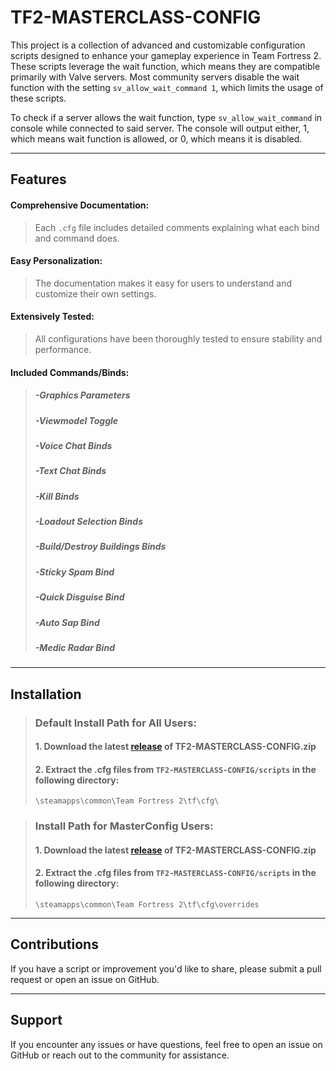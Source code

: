 # TF2-MASTERCLASS-CONFIG

This project is a collection of advanced and customizable configuration scripts designed to enhance your gameplay experience in Team Fortress 2. These scripts leverage the wait function, which means they are compatible primarily with Valve servers. Most community servers disable the wait function with the setting `sv_allow_wait_command 1`, which limits the usage of these scripts. 

To check if a server allows the wait function, type `sv_allow_wait_command` in console while connected to said server. The console will output either, 1, which means wait function is allowed, or 0, which means it is disabled.

---

## Features
#### **Comprehensive Documentation**:
> Each `.cfg` file includes detailed comments explaining what each bind and command does.
  
#### **Easy Personalization**:
> The documentation makes it easy for users to understand and customize their own settings.
  
#### **Extensively Tested**:
> All configurations have been thoroughly tested to ensure stability and performance.
  
#### **Included Commands/Binds:**
> ##### -Graphics Parameters
> ##### -Viewmodel Toggle
> ##### -Voice Chat Binds
> ##### -Text Chat Binds
> ##### -Kill Binds
> ##### -Loadout Selection Binds
> ##### -Build/Destroy Buildings Binds
> ##### -Sticky Spam Bind
> ##### -Quick Disguise Bind
> ##### -Auto Sap Bind
> ##### -Medic Radar Bind

---

## Installation

> ### Default Install Path for All Users:
> #### 1. Download the latest [release](https://github.com/7eventy7/TF2-MASTERCLASS-CONFIG/releases/) of TF2-MASTERCLASS-CONFIG.zip 
> #### 2. Extract the .cfg files from `TF2-MASTERCLASS-CONFIG/scripts` in the following directory:
> `\steamapps\common\Team Fortress 2\tf\cfg\`

> ### Install Path for MasterConfig Users:
> #### 1. Download the latest [release](https://github.com/7eventy7/TF2-MASTERCLASS-CONFIG/releases/) of TF2-MASTERCLASS-CONFIG.zip 
> #### 2. Extract the .cfg files from `TF2-MASTERCLASS-CONFIG/scripts` in the following directory: 
> `\steamapps\common\Team Fortress 2\tf\cfg\overrides`

---

## Contributions
If you have a script or improvement you'd like to share, please submit a pull request or open an issue on GitHub.

---

## Support
If you encounter any issues or have questions, feel free to open an issue on GitHub or reach out to the community for assistance.
